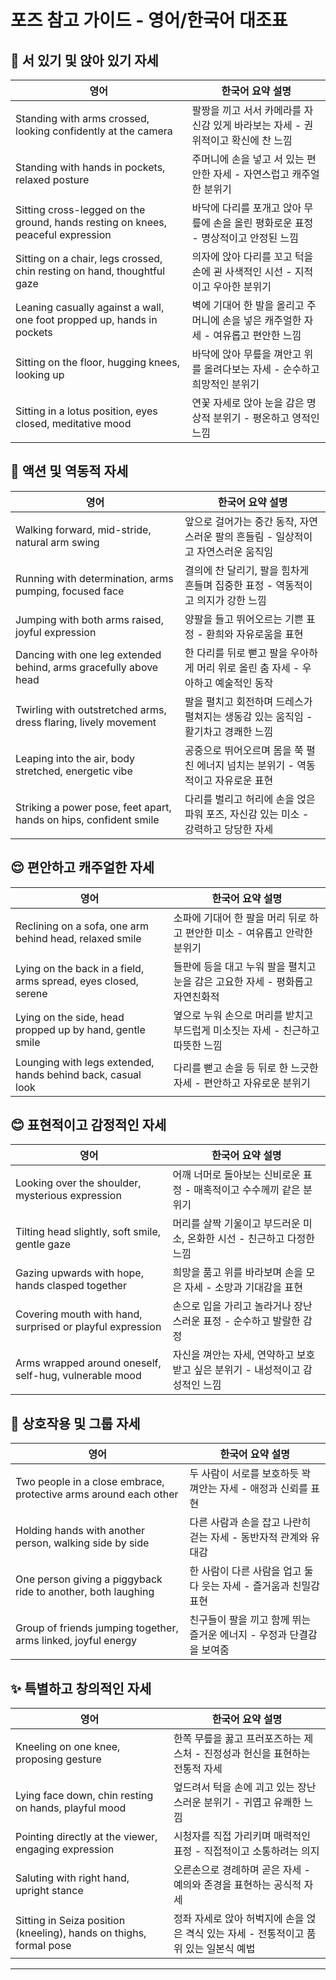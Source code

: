 # 포즈 참고 가이드 - 영어/한국어 대조표

## 🧍 서 있기 및 앉아 있기 자세

| 영어 | 한국어 요약 설명 |
|------|------------------|
| Standing with arms crossed, looking confidently at the camera | 팔짱을 끼고 서서 카메라를 자신감 있게 바라보는 자세 - 권위적이고 확신에 찬 느낌 |
| Standing with hands in pockets, relaxed posture | 주머니에 손을 넣고 서 있는 편안한 자세 - 자연스럽고 캐주얼한 분위기 |
| Sitting cross-legged on the ground, hands resting on knees, peaceful expression | 바닥에 다리를 포개고 앉아 무릎에 손을 올린 평화로운 표정 - 명상적이고 안정된 느낌 |
| Sitting on a chair, legs crossed, chin resting on hand, thoughtful gaze | 의자에 앉아 다리를 꼬고 턱을 손에 괸 사색적인 시선 - 지적이고 우아한 분위기 |
| Leaning casually against a wall, one foot propped up, hands in pockets | 벽에 기대어 한 발을 올리고 주머니에 손을 넣은 캐주얼한 자세 - 여유롭고 편안한 느낌 |
| Sitting on the floor, hugging knees, looking up | 바닥에 앉아 무릎을 껴안고 위를 올려다보는 자세 - 순수하고 희망적인 분위기 |
| Sitting in a lotus position, eyes closed, meditative mood | 연꽃 자세로 앉아 눈을 감은 명상적 분위기 - 평온하고 영적인 느낌 |

## 🏃 액션 및 역동적 자세

| 영어 | 한국어 요약 설명 |
|------|------------------|
| Walking forward, mid-stride, natural arm swing | 앞으로 걸어가는 중간 동작, 자연스러운 팔의 흔들림 - 일상적이고 자연스러운 움직임 |
| Running with determination, arms pumping, focused face | 결의에 찬 달리기, 팔을 힘차게 흔들며 집중한 표정 - 역동적이고 의지가 강한 느낌 |
| Jumping with both arms raised, joyful expression | 양팔을 들고 뛰어오르는 기쁜 표정 - 환희와 자유로움을 표현 |
| Dancing with one leg extended behind, arms gracefully above head | 한 다리를 뒤로 뻗고 팔을 우아하게 머리 위로 올린 춤 자세 - 우아하고 예술적인 동작 |
| Twirling with outstretched arms, dress flaring, lively movement | 팔을 펼치고 회전하며 드레스가 펼쳐지는 생동감 있는 움직임 - 활기차고 경쾌한 느낌 |
| Leaping into the air, body stretched, energetic vibe | 공중으로 뛰어오르며 몸을 쭉 펼친 에너지 넘치는 분위기 - 역동적이고 자유로운 표현 |
| Striking a power pose, feet apart, hands on hips, confident smile | 다리를 벌리고 허리에 손을 얹은 파워 포즈, 자신감 있는 미소 - 강력하고 당당한 자세 |

## 😌 편안하고 캐주얼한 자세

| 영어 | 한국어 요약 설명 |
|------|------------------|
| Reclining on a sofa, one arm behind head, relaxed smile | 소파에 기대어 한 팔을 머리 뒤로 하고 편안한 미소 - 여유롭고 안락한 분위기 |
| Lying on the back in a field, arms spread, eyes closed, serene | 들판에 등을 대고 누워 팔을 펼치고 눈을 감은 고요한 자세 - 평화롭고 자연친화적 |
| Lying on the side, head propped up by hand, gentle smile | 옆으로 누워 손으로 머리를 받치고 부드럽게 미소짓는 자세 - 친근하고 따뜻한 느낌 |
| Lounging with legs extended, hands behind back, casual look | 다리를 뻗고 손을 등 뒤로 한 느긋한 자세 - 편안하고 자유로운 분위기 |

## 😊 표현적이고 감정적인 자세

| 영어 | 한국어 요약 설명 |
|------|------------------|
| Looking over the shoulder, mysterious expression | 어깨 너머로 돌아보는 신비로운 표정 - 매혹적이고 수수께끼 같은 분위기 |
| Tilting head slightly, soft smile, gentle gaze | 머리를 살짝 기울이고 부드러운 미소, 온화한 시선 - 친근하고 다정한 느낌 |
| Gazing upwards with hope, hands clasped together | 희망을 품고 위를 바라보며 손을 모은 자세 - 소망과 기대감을 표현 |
| Covering mouth with hand, surprised or playful expression | 손으로 입을 가리고 놀라거나 장난스러운 표정 - 순수하고 발랄한 감정 |
| Arms wrapped around oneself, self-hug, vulnerable mood | 자신을 껴안는 자세, 연약하고 보호받고 싶은 분위기 - 내성적이고 감성적인 느낌 |

## 👥 상호작용 및 그룹 자세

| 영어 | 한국어 요약 설명 |
|------|------------------|
| Two people in a close embrace, protective arms around each other | 두 사람이 서로를 보호하듯 꽉 껴안는 자세 - 애정과 신뢰를 표현 |
| Holding hands with another person, walking side by side | 다른 사람과 손을 잡고 나란히 걷는 자세 - 동반자적 관계와 유대감 |
| One person giving a piggyback ride to another, both laughing | 한 사람이 다른 사람을 업고 둘 다 웃는 자세 - 즐거움과 친밀감 표현 |
| Group of friends jumping together, arms linked, joyful energy | 친구들이 팔을 끼고 함께 뛰는 즐거운 에너지 - 우정과 단결감을 보여줌 |

## ✨ 특별하고 창의적인 자세

| 영어 | 한국어 요약 설명 |
|------|------------------|
| Kneeling on one knee, proposing gesture | 한쪽 무릎을 꿇고 프러포즈하는 제스처 - 진정성과 헌신을 표현하는 전통적 자세 |
| Lying face down, chin resting on hands, playful mood | 엎드려서 턱을 손에 괴고 있는 장난스러운 분위기 - 귀엽고 유쾌한 느낌 |
| Pointing directly at the viewer, engaging expression | 시청자를 직접 가리키며 매력적인 표정 - 직접적이고 소통하려는 의지 |
| Saluting with right hand, upright stance | 오른손으로 경례하며 곧은 자세 - 예의와 존경을 표현하는 공식적 자세 |
| Sitting in Seiza position (kneeling), hands on thighs, formal pose | 정좌 자세로 앉아 허벅지에 손을 얹은 격식 있는 자세 - 전통적이고 품위 있는 일본식 예법 |

---

